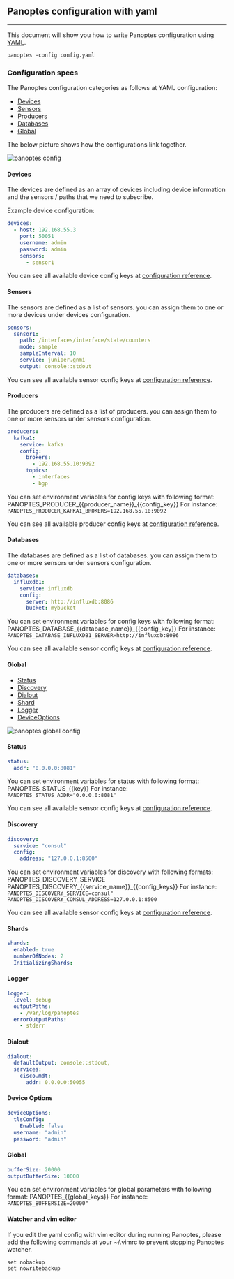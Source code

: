 ## Panoptes configuration with yaml
------------

This document will show you how to write Panoptes configuration using [YAML](https://en.wikipedia.org/wiki/YAML).   

```console
panoptes -config config.yaml
```

### Configuration specs
The Panoptes configuration categories as follows at YAML configuration:

- [Devices](#devices)
- [Sensors](#sensors)
- [Producers](#producers)
- [Databases](#databases)
- [Global](#global)

The below picture shows how the configurations link together.
 
![panoptes config](imgs/link-config.png)

#### Devices 
The devices are defined as an array of devices including device information and the sensors / paths that we need to subscribe. 

Example device configuration:

```yaml
devices:
  - host: 192.168.55.3
    port: 50051
    username: admin
    password: admin
    sensors:
      - sensor1
```
You can see all available device config keys at [configuration reference](config_reference.md#device).

#### Sensors 
The sensors are defined as a list of sensors. you can assign them to one or more devices under devices configuration.

```yaml
sensors:
  sensor1:
    path: /interfaces/interface/state/counters
    mode: sample
    sampleInterval: 10
    service: juniper.gnmi
    output: console::stdout
```

You can see all available sensor config keys at [configuration reference](config_reference.md#sensor). 

#### Producers
The producers are defined as a list of producers. you can assign them to one or more sensors under sensors configuration.

```yaml
producers:
  kafka1:
    service: kafka
    config:
      brokers:
        - 192.168.55.10:9092
      topics:
        - interfaces
        - bgp
```

You can set environment variables for config keys with following format: PANOPTES_PRODUCER_{{producer_name}}_{{config_key}}
For instance: ```PANOPTES_PRODUCER_KAFKA1_BROKERS=192.168.55.10:9092```

You can see all available producer config keys at [configuration reference](config_reference.md#producer).

#### Databases
The databases are defined as a list of databases. you can assign them to one or more sensors under sensors configuration.

```yaml
databases:
  influxdb1:
    service: influxdb
    config:
      server: http://influxdb:8086
      bucket: mybucket
```
You can set environment variables for config keys with following format: PANOPTES_DATABASE_{{database_name}}_{{config_key}}
For instance: ```PANOPTES_DATABASE_INFLUXDB1_SERVER=http://influxdb:8086``` 

You can see all available sensor config keys at [configuration reference](config_reference.md#database).

#### Global


- [Status](#status) 
- [Discovery](#discovery)
- [Dialout](#dialout)
- [Shard](#shard)
- [Logger](#logger)
- [DeviceOptions](#deviceoptions)


![panoptes global config](imgs/global-config.png)

#### Status

```yaml
status:
  addr: "0.0.0.0:8081"
``` 

You can set environment variables for status with following format: PANOPTES_STATUS_{{key}}
For instance: ```PANOPTES_STATUS_ADDR="0.0.0.0:8081"```

You can see all available sensor config keys at [configuration reference](config_reference.md#status).

#### Discovery

```yaml
discovery:
  service: "consul"
  config:
    address: "127.0.0.1:8500"
```

You can set environment variables for discovery with following formats: 
PANOPTES_DISCOVERY_SERVICE
PANOPTES_DISCOVERY_{{service_name}}_{{config_keys}}
For instance: 
```PANOPTES_DISCOVERY_SERVICE=consul"```
```PANOPTES_DISCOVERY_CONSUL_ADDRESS=127.0.0.1:8500```

You can see all available sensor config keys at [configuration reference](config_reference.md#discovery).



#### Shards

```yaml
shards:
  enabled: true
  numberOfNodes: 2
  InitializingShards: 
```  

#### Logger

```yaml
logger:
  level: debug
  outputPaths:
    - /var/log/panoptes
  errorOutputPaths:
    - stderr
```    

#### Dialout

```yaml
dialout:
  defaultOutput: console::stdout,
  services: 
  	cisco.mdt: 
      addr: 0.0.0.0:50055
``` 

#### Device Options

```yaml
deviceOptions:
  tlsConfig:
    Enabled: false
  username: "admin"
  password: "admin"
```  

#### Global 
```yaml
bufferSize: 20000
outputBufferSize: 10000
```
You can set environment variables for global parameters with following format: PANOPTES_{{global_keys}}
For instance: 
```PANOPTES_BUFFERSIZE=20000"```


#### Watcher and vim editor
If you edit the yaml config with vim editor during running Panoptes, please add the following commands at your ~/.vimrc to prevent stopping Panoptes watcher. 
```
set nobackup
set nowritebackup
``` 